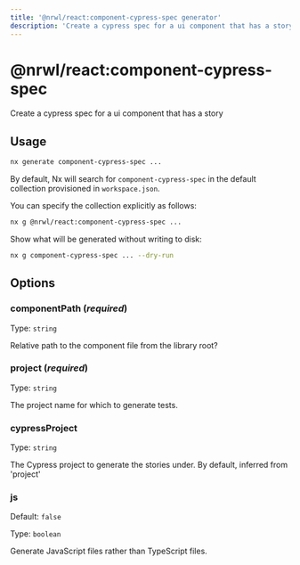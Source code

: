 ```yaml
---
title: '@nrwl/react:component-cypress-spec generator'
description: 'Create a cypress spec for a ui component that has a story'
---
```


# @nrwl/react:component-cypress-spec

Create a cypress spec for a ui component that has a story

## Usage

```bash
nx generate component-cypress-spec ...
```

By default, Nx will search for `component-cypress-spec` in the default collection provisioned in `workspace.json`.

You can specify the collection explicitly as follows:

```bash
nx g @nrwl/react:component-cypress-spec ...
```

Show what will be generated without writing to disk:

```bash
nx g component-cypress-spec ... --dry-run
```

## Options

### componentPath (_**required**_)

Type: `string`

Relative path to the component file from the library root?

### project (_**required**_)

Type: `string`

The project name for which to generate tests.

### cypressProject

Type: `string`

The Cypress project to generate the stories under. By default, inferred from 'project'

### js

Default: `false`

Type: `boolean`

Generate JavaScript files rather than TypeScript files.

